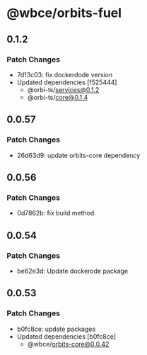 # @wbce/orbits-fuel

## 0.1.2

### Patch Changes

- 7d13c03: fix dockerdode version
- Updated dependencies [f525444]
    - @orbi-ts/services@0.1.2
    - @orbi-ts/core@0.1.4

## 0.0.57

### Patch Changes

- 26d63d9: update orbits-core dependency

## 0.0.56

### Patch Changes

- 0d7862b: fix build method

## 0.0.54

### Patch Changes

- be62e3d: Update dockerode package

## 0.0.53

### Patch Changes

- b0fc8ce: update packages
- Updated dependencies [b0fc8ce]
    - @wbce/orbits-core@0.0.42
